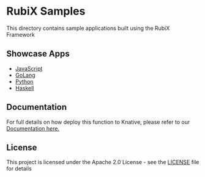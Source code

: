 # RubiX Samples

This directory contains sample applications built using the RubiX Framework

## Showcase Apps
- [JavaScript](./r3x-js-showcase) 
- [GoLang](./r3x-golang-showcase)
- [Python](./r3x-python-showcase)
- [Haskell](./r3x-haskell-showcase)

## Documentation
For full details on how deploy this function to Knative, please refer to our [Documentation here.](https://github.com/rubixFunctions/r3x-docs/blob/master/README.md)

## License
This project is licensed under the Apache 2.0 License - see the [LICENSE](LICENSE) file for details